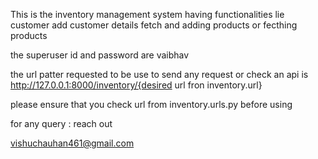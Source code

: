 This is the inventory management system having functionalities lie customer add customer details fetch and adding products or fecthing products 

the superuser id and password are vaibhav 

the url patter requested to be use to send any request or check an api 
is 
http://127.0.0.1:8000/inventory/{desired url fron inventory.url}


please ensure that you check url from inventory.urls.py before using

for any query : reach out 

vishuchauhan461@gmail.com